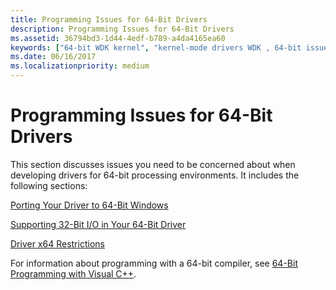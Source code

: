 ```yaml
---
title: Programming Issues for 64-Bit Drivers
description: Programming Issues for 64-Bit Drivers
ms.assetid: 36794bd3-1d44-4edf-b789-a4da4165ea60
keywords: ["64-bit WDK kernel", "kernel-mode drivers WDK , 64-bit issues", "Win32 applications WDK 64-bit", "user-mode applications WDK 64-bit"]
ms.date: 06/16/2017
ms.localizationpriority: medium
---
```


# Programming Issues for 64-Bit Drivers





This section discusses issues you need to be concerned about when developing drivers for 64-bit processing environments. It includes the following sections:

[Porting Your Driver to 64-Bit Windows](porting-your-driver-to-64-bit-windows.md)

[Supporting 32-Bit I/O in Your 64-Bit Driver](supporting-32-bit-i-o-in-your-64-bit-driver.md)

[Driver x64 Restrictions](driver-x64-restrictions.md)

For information about programming with a 64-bit compiler, see [64-Bit Programming with Visual C++](http://go.microsoft.com/fwlink/p/?linkid=165521).

 

 




